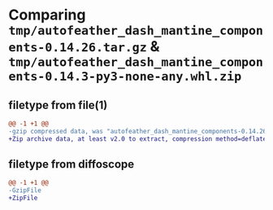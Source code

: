 # Comparing `tmp/autofeather_dash_mantine_components-0.14.26.tar.gz` & `tmp/autofeather_dash_mantine_components-0.14.3-py3-none-any.whl.zip`

## filetype from file(1)

```diff
@@ -1 +1 @@
-gzip compressed data, was "autofeather_dash_mantine_components-0.14.26.tar", last modified: Fri Apr 26 08:52:50 2024, max compression
+Zip archive data, at least v2.0 to extract, compression method=deflate
```

## filetype from diffoscope

```diff
@@ -1 +1 @@
-GzipFile
+ZipFile
```

